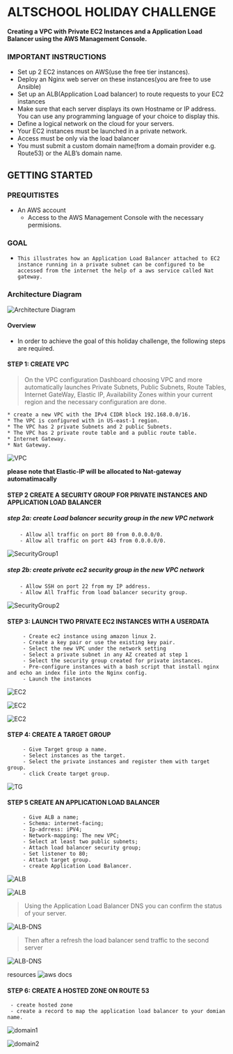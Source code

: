 # ALTSCHOOL HOLIDAY CHALLENGE

 **Creating a VPC with Private EC2 Instances and a  Application Load Balancer using the AWS Management Console.**
 
### IMPORTANT INSTRUCTIONS
* Set up 2 EC2 instances on AWS(use the free tier instances).
* Deploy an Nginx web server on these instances(you are free to use Ansible)
* Set up an ALB(Application Load balancer) to route requests to your EC2       instances
* Make sure that each server displays its own Hostname or IP address. You      can use any programming language of your choice to display this.
* Define a logical network on the cloud for your servers.
* Your EC2 instances must be launched in a private network.
* Access must be only via the load balancer
* You must submit a custom domain name(from a domain provider e.g. Route53)   or the ALB’s domain name.

##  GETTING STARTED

### PREQUITISTES
* An AWS account
  - Access to the AWS Management Console with the necessary permisions.
  

### GOAL
* ````This illustrates how an Application Load Balancer attached to EC2 instance running in a private subnet can be configured to be accessed from the internet the help of a aws service called Nat gateway.````

### Architecture Diagram
  ![Architecture Diagram](https://github.com/Deedeo/Altschool-holiday-challenge/blob/master/images/alt.drawio.png)



#### Overview
- In order to achieve the goal of this holiday challenge, the following steps are required.

#### STEP 1: CREATE VPC
   > On the VPC configuration Dashboard choosing VPC and more automatically launches Private Subnets, Public Subnets, Route Tables, Internet GateWay, Elastic IP, Availability Zones within your current region and the necessary configuration are done.

    * create a new VPC with the IPv4 CIDR block 192.168.0.0/16.
    * The VPC is configured with in US-east-1 region.
    * The VPC has 2 private Subnets and 2 public Subnets.
    * The VPC has 2 private route table and a public route table.
    * Internet Gateway.
    * Nat Gateway.

![VPC](https://github.com/Deedeo/Altschool-holiday-challenge/blob/master/images/nayaG.jpg)

****please note that Elastic-IP will be allocated to Nat-gateway     automatimacally****

 

#### STEP 2 CREATE A SECURITY GROUP FOR PRIVATE INSTANCES AND APPLICATION LOAD BALANCER
##### step 2a:  create Load balancer security group in the new VPC network
        - Allow all traffic on port 80 from 0.0.0.0/0. 
        - Allow all traffic on port 443 from 0.0.0.0/0.

![SecurityGroup1](https://github.com/Deedeo/Altschool-holiday-challenge/blob/master/images/lg-sg.jpg)
##### step 2b: create private ec2 security group in the new VPC network
        - Allow SSH on port 22 from my IP address.
        - Allow All Traffic from load balancer security group.

![SecurityGroup2](https://github.com/Deedeo/Altschool-holiday-challenge/blob/master/images/images/naya-sg.jpg)
  

#### STEP 3: LAUNCH TWO PRIVATE EC2 INSTANCES WITH A USERDATA
         - Create ec2 instance using amazon linux 2.
         - Create a key pair or use the existing key pair.
         - Select the new VPC under the network setting
         - Select a private subnet in any AZ created at step 1
         - Select the security group created for private instances.
         - Pre-configure instances with a bash script that install nginx and echo an index file into the Nginx config.
         - Launch the instances

![EC2](https://github.com/Deedeo/Altschool-holiday-challenge/blob/master/images/network-naya.jpg)

![EC2](https://github.com/Deedeo/Altschool-holiday-challenge/blob/master/images/server-naya2.jpg)

![EC2](https://github.com/Deedeo/Altschool-holiday-challenge/blob/master/images/naya-userdata.jpg)

#### STEP 4: CREATE A TARGET GROUP
         - Give Target group a name.
         - Select instances as the target.
         - Select the private instances and register them with target group.
         - click Create target group.
![TG](https://github.com/Deedeo/Altschool-holiday-challenge/blob/master/images/tg-naya.jpg)



#### STEP 5 CREATE AN APPLICATION LOAD BALANCER
         - Give ALB a name;
         - Schema: internet-facing;
         - Ip-adrress: iPV4;
         - Network-mapping: The new VPC;
         - Select at least two public subnets;
         - Attach load balancer security group;
         - Set listener to 80;
         - Attach target group.
         - create Application Load Balancer.

![ALB](https://github.com/Deedeo/Altschool-holiday-challenge/blob/master/images/lb-naya.jpg)

![ALB](https://github.com/Deedeo/Altschool-holiday-challenge/blob/master/images/healthy-naya.jpg)

> Using the Application Load Balancer DNS you can confirm the status of your server.

![ALB-DNS](https://github.com/Deedeo/Altschool-holiday-challenge/blob/master/images/hello1.jpg)
 > Then after a refresh the load balancer send traffic to the second server 

![ALB-DNS](https://github.com/Deedeo/Altschool-holiday-challenge/blob/master/images/hello2.jpg)

resources ![aws docs](https://docs.aws.amazon.com/)
#### STEP 6: CREATE A HOSTED ZONE ON ROUTE 53
     - create hosted zone
     - create a record to map the application load balancer to your domian name.
![domain1](https://github.com/Deedeo/Altschool-holiday-challenge/blob/master/images/dns1.jpg)

![domain2](https://github.com/Deedeo/Altschool-holiday-challenge/blob/master/images/dns2.jpg)